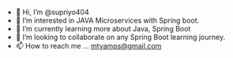 - 👋 Hi, I’m @supriyo404
- 👀 I’m interested in JAVA Microservices with Spring boot.
- 🌱 I’m currently learning more about Java, Spring Boot
- 💞️ I’m looking to collaborate on any Spring Boot learning journey.
- 📫 How to reach me ... mtyamps@gmail.com

<!---
supriyo404/supriyo404 is a ✨ special ✨ repository because its `README.md` (this file) appears on your GitHub profile.
You can click the Preview link to take a look at your changes.
--->
